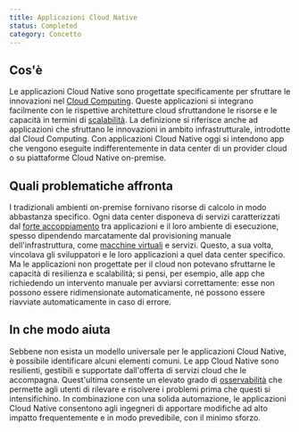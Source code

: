 ```yaml
---
title: Applicazioni Cloud Native
status: Completed
category: Concetto
---
```


## Cos'è
Le applicazioni Cloud Native sono progettate specificamente per sfruttare le innovazioni nel [Cloud Computing](/it/cloud-computing/). Queste applicazioni si integrano facilmente con le rispettive architetture cloud sfruttandone le risorse e le capacità in termini di [scalabilità](/it/scalability/). La definizione si riferisce anche ad applicazioni che sfruttano le innovazioni in ambito infrastrutturale, introdotte dal Cloud Computing. Con applicazioni Cloud Native oggi si intendono app che vengono eseguite indifferentemente in data center di un provider cloud o su piattaforme Cloud Native on-premise.

## Quali problematiche affronta
I tradizionali ambienti on-premise fornivano risorse di calcolo in modo abbastanza specifico. Ogni data center disponeva di servizi caratterizzati dal [forte accoppiamento](/it/tightly-coupled-architectures/) tra applicazioni e il loro ambiente di esecuzione, spesso dipendendo marcatamente dal provisioning manuale dell'infrastruttura, come [macchine virtuali](/it/virtual-machine/) e servizi. Questo, a sua volta, vincolava gli sviluppatori e le loro applicazioni a quel data center specifico. Ma le applicazioni non progettate per il cloud non potevano sfruttarne le capacità di resilienza e scalabilità; si pensi, per esempio, alle app che richiedendo un intervento manuale per avviarsi correttamente: esse non possono essere ridimensionate automaticamente, né possono essere riavviate automaticamente in caso di errore.

## In che modo aiuta
Sebbene non esista un modello universale per le applicazioni Cloud Native, è possibile identificare alcuni elementi comuni. Le app Cloud Native sono resilienti, gestibili e supportate dall'offerta di servizi cloud che le accompagna. Quest'ultima consente un elevato grado di [osservabilità](/it/observability/) che permette agli utenti di rilevare e risolvere i problemi prima che questi si intensifichino. In combinazione con una solida automazione, le applicazioni Cloud Native consentono agli ingegneri di apportare modifiche ad alto impatto frequentemente e in modo prevedibile, con il minimo sforzo.

